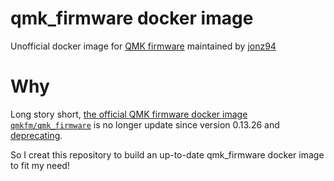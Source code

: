 # qmk_firmware docker image

Unofficial docker image for [QMK firmware](https://github.com/qmk/qmk_firmware) maintained by [jonz94](https://github.com/jonz94)

# Why

Long story short, [the official QMK firmware docker image `qmkfm/qmk_firmware`](https://hub.docker.com/r/qmkfm/qmk_firmware) is no longer update since version 0.13.26 and [deprecating](https://github.com/qmk/qmk_firmware/pull/14230).

So I creat this repository to build an up-to-date qmk_firmware docker image to fit my need!
